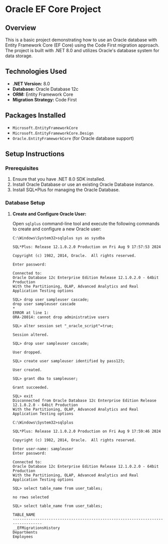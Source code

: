 # Oracle EF Core Project

## Overview

This is a basic project demonstrating how to use an Oracle database with Entity Framework Core (EF Core) using the Code First migration approach. The project is built with .NET 8.0 and utilizes Oracle's database system for data storage.

## Technologies Used

- **.NET Version:** 8.0
- **Database:** Oracle Database 12c
- **ORM:** Entity Framework Core
- **Migration Strategy:** Code First

## Packages Installed

- `Microsoft.EntityFrameworkCore`
- `Microsoft.EntityFrameworkCore.Design`
- `Oracle.EntityFrameworkCore` (for Oracle database support)

## Setup Instructions

### Prerequisites

1. Ensure that you have .NET 8.0 SDK installed.
2. Install Oracle Database or use an existing Oracle Database instance.
3. Install SQL*Plus for managing the Oracle Database.

### Database Setup

1. **Create and Configure Oracle User:**

   Open `sqlplus` command-line tool and execute the following commands to create and configure a new Oracle user:

   ```plaintext
   C:\Windows\System32>sqlplus sys as sysdba

   SQL*Plus: Release 12.1.0.2.0 Production on Fri Aug 9 17:57:53 2024

   Copyright (c) 1982, 2014, Oracle.  All rights reserved.

   Enter password:

   Connected to:
   Oracle Database 12c Enterprise Edition Release 12.1.0.2.0 - 64bit Production
   With the Partitioning, OLAP, Advanced Analytics and Real Application Testing options

   SQL> drop user sampleuser cascade;
   drop user sampleuser cascade
   *
   ERROR at line 1:
   ORA-28014: cannot drop administrative users

   SQL> alter session set "_oracle_script"=true;

   Session altered.

   SQL> drop user sampleuser cascade;

   User dropped.

   SQL> create user sampleuser identified by pass123;

   User created.

   SQL> grant dba to sampleuser;

   Grant succeeded.

   SQL> exit
   Disconnected from Oracle Database 12c Enterprise Edition Release 12.1.0.2.0 - 64bit Production
   With the Partitioning, OLAP, Advanced Analytics and Real Application Testing options

   C:\Windows\System32>sqlplus

   SQL*Plus: Release 12.1.0.2.0 Production on Fri Aug 9 17:59:46 2024

   Copyright (c) 1982, 2014, Oracle.  All rights reserved.

   Enter user-name: sampleuser
   Enter password:

   Connected to:
   Oracle Database 12c Enterprise Edition Release 12.1.0.2.0 - 64bit Production
   With the Partitioning, OLAP, Advanced Analytics and Real Application Testing options

   SQL> select table_name from user_tables;

   no rows selected

   SQL> select table_name from user_tables;

   TABLE_NAME
   --------------------------------------------------------------------------------
   __EFMigrationsHistory
   Departments
   Employees
